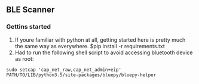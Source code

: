 ## BLE Scanner

### Gettins started

1. If youre familiar with python at all, getting started here is pretty much the same way as everywhere. $pip install -r requirements.txt
2. Had to run the following shell script to avoid accessing bluetooth device as root:
```
sudo setcap 'cap_net_raw,cap_net_admin+eip' PATH/TO/LIB/python3.5/site-packages/bluepy/bluepy-helper
```
